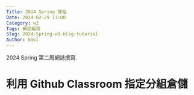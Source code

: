 ```yaml
---
Title: 2024 Spring 課程
Date: 2024-02-29 11:00
Category: w2
Tags: 網誌編寫
Slug: 2024-Spring-w3-blog-tutorial
Author: kmol
---
```


2024 Spring 第二周網誌撰寫.

<!-- PELICAN_END_SUMMARY -->
# 利用 Github Classroom 指定分組倉儲